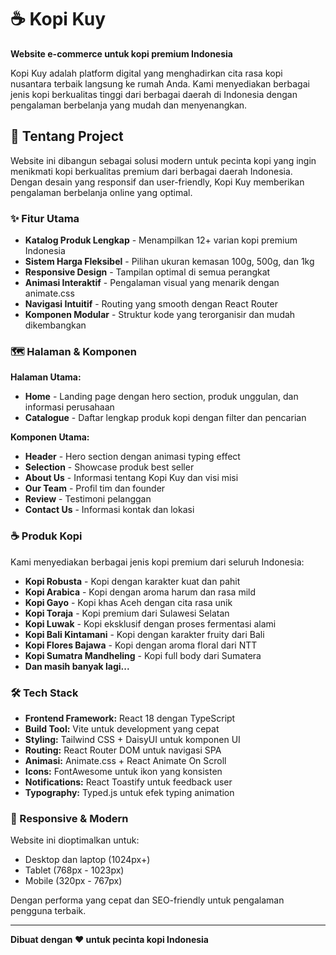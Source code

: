 # ☕ Kopi Kuy

**Website e-commerce untuk kopi premium Indonesia**

Kopi Kuy adalah platform digital yang menghadirkan cita rasa kopi nusantara terbaik langsung ke rumah Anda. Kami menyediakan berbagai jenis kopi berkualitas tinggi dari berbagai daerah di Indonesia dengan pengalaman berbelanja yang mudah dan menyenangkan.

## 🌟 Tentang Project

Website ini dibangun sebagai solusi modern untuk pecinta kopi yang ingin menikmati kopi berkualitas premium dari berbagai daerah Indonesia. Dengan desain yang responsif dan user-friendly, Kopi Kuy memberikan pengalaman berbelanja online yang optimal.

### ✨ Fitur Utama

- **Katalog Produk Lengkap** - Menampilkan 12+ varian kopi premium Indonesia
- **Sistem Harga Fleksibel** - Pilihan ukuran kemasan 100g, 500g, dan 1kg
- **Responsive Design** - Tampilan optimal di semua perangkat
- **Animasi Interaktif** - Pengalaman visual yang menarik dengan animate.css
- **Navigasi Intuitif** - Routing yang smooth dengan React Router
- **Komponen Modular** - Struktur kode yang terorganisir dan mudah dikembangkan

### 🗺️ Halaman & Komponen

**Halaman Utama:**
- **Home** - Landing page dengan hero section, produk unggulan, dan informasi perusahaan
- **Catalogue** - Daftar lengkap produk kopi dengan filter dan pencarian

**Komponen Utama:**
- **Header** - Hero section dengan animasi typing effect
- **Selection** - Showcase produk best seller
- **About Us** - Informasi tentang Kopi Kuy dan visi misi
- **Our Team** - Profil tim dan founder
- **Review** - Testimoni pelanggan
- **Contact Us** - Informasi kontak dan lokasi

### ☕ Produk Kopi

Kami menyediakan berbagai jenis kopi premium dari seluruh Indonesia:

- **Kopi Robusta** - Kopi dengan karakter kuat dan pahit
- **Kopi Arabica** - Kopi dengan aroma harum dan rasa mild
- **Kopi Gayo** - Kopi khas Aceh dengan cita rasa unik
- **Kopi Toraja** - Kopi premium dari Sulawesi Selatan
- **Kopi Luwak** - Kopi eksklusif dengan proses fermentasi alami
- **Kopi Bali Kintamani** - Kopi dengan karakter fruity dari Bali
- **Kopi Flores Bajawa** - Kopi dengan aroma floral dari NTT
- **Kopi Sumatra Mandheling** - Kopi full body dari Sumatera
- **Dan masih banyak lagi...**

### 🛠️ Tech Stack

- **Frontend Framework:** React 18 dengan TypeScript
- **Build Tool:** Vite untuk development yang cepat
- **Styling:** Tailwind CSS + DaisyUI untuk komponen UI
- **Routing:** React Router DOM untuk navigasi SPA
- **Animasi:** Animate.css + React Animate On Scroll
- **Icons:** FontAwesome untuk ikon yang konsisten
- **Notifications:** React Toastify untuk feedback user
- **Typography:** Typed.js untuk efek typing animation

### 📱 Responsive & Modern

Website ini dioptimalkan untuk:
- Desktop dan laptop (1024px+)
- Tablet (768px - 1023px) 
- Mobile (320px - 767px)

Dengan performa yang cepat dan SEO-friendly untuk pengalaman pengguna terbaik.

---

**Dibuat dengan ❤️ untuk pecinta kopi Indonesia**
